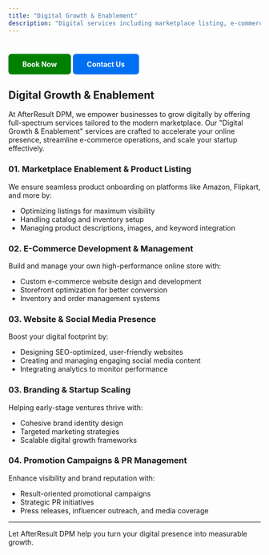 ```yaml
---
title: "Digital Growth & Enablement"
description: "Digital services including marketplace listing, e-commerce development, and brand scaling."
---
```

<a href="https://rzp.io/rzp/ph9oV4G" style="
  display: inline-block;
  padding: 12px 28px;
  background-color: #008000;
  color: #fff;
  border-radius: 6px;
  text-decoration: none;
  font-weight: bold;
  margin-top: 24px;
  transition: background 0.2s;
">
  Book Now
</a>
<a href="https://wa.me/919050983530?text=Hi%2C%20I%20am%20interested%20in%20Digital%20Growth%2C%20please%20arrange%20a%20call%20back." style="
  display: inline-block;
  padding: 12px 28px;
  background-color: #0070f3;
  color: #fff;
  border-radius: 6px;
  text-decoration: none;
  font-weight: bold;
  margin-top: 24px;
  transition: background 0.2s;
">
  Contact Us
</a>


## Digital Growth & Enablement

At AfterResult DPM, we empower businesses to grow digitally by offering full-spectrum services tailored to the modern marketplace. Our "Digital Growth & Enablement" services are crafted to accelerate your online presence, streamline e-commerce operations, and scale your startup effectively.

### 01. Marketplace Enablement & Product Listing
We ensure seamless product onboarding on platforms like Amazon, Flipkart, and more by:
- Optimizing listings for maximum visibility
- Handling catalog and inventory setup
- Managing product descriptions, images, and keyword integration

### 02. E-Commerce Development & Management
Build and manage your own high-performance online store with:
- Custom e-commerce website design and development
- Storefront optimization for better conversion
- Inventory and order management systems

### 03. Website & Social Media Presence
Boost your digital footprint by:
- Designing SEO-optimized, user-friendly websites
- Creating and managing engaging social media content
- Integrating analytics to monitor performance

### 03. Branding & Startup Scaling
Helping early-stage ventures thrive with:
- Cohesive brand identity design
- Targeted marketing strategies
- Scalable digital growth frameworks

### 04. Promotion Campaigns & PR Management
Enhance visibility and brand reputation with:
- Result-oriented promotional campaigns
- Strategic PR initiatives
- Press releases, influencer outreach, and media coverage

---

Let AfterResult DPM help you turn your digital presence into measurable growth.
